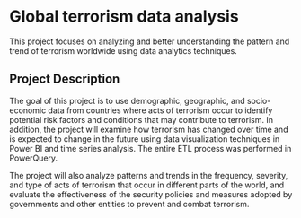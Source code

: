 # Global terrorism data analysis

This project focuses on analyzing and better understanding the pattern and trend of terrorism worldwide using data analytics techniques.

## Project Description

The goal of this project is to use demographic, geographic, and socio-economic data from countries where acts of terrorism occur to identify potential risk factors and conditions that may contribute to terrorism. In addition, the project will examine how terrorism has changed over time and is expected to change in the future using data visualization techniques in Power BI and time series analysis. The entire ETL process was performed in PowerQuery.

The project will also analyze patterns and trends in the frequency, severity, and type of acts of terrorism that occur in different parts of the world, and evaluate the effectiveness of the security policies and measures adopted by governments and other entities to prevent and combat terrorism.
